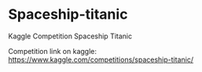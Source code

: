 # Spaceship-titanic
Kaggle Competition Spaceship Titanic

Competition link on kaggle: https://www.kaggle.com/competitions/spaceship-titanic/
